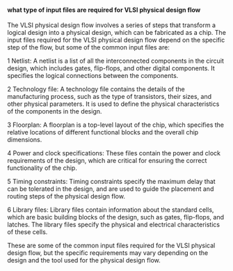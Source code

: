 #### what type of input files are required for VLSI physical design flow

The VLSI physical design flow involves a series of steps that transform a logical design into a physical design, which can be fabricated as a chip. The input files required for the VLSI physical design flow depend on the specific step of the flow, but some of the common input files are:

1 Netlist: A netlist is a list of all the interconnected components in the circuit design, which includes gates, flip-flops, and other digital components. It specifies the logical connections between the components.

2 Technology file: A technology file contains the details of the manufacturing process, such as the type of transistors, their sizes, and other physical parameters. It is used to define the physical characteristics of the components in the design.

3 Floorplan: A floorplan is a top-level layout of the chip, which specifies the relative locations of different functional blocks and the overall chip dimensions.

4 Power and clock specifications: These files contain the power and clock requirements of the design, which are critical for ensuring the correct functionality of the chip.

5 Timing constraints: Timing constraints specify the maximum delay that can be tolerated in the design, and are used to guide the placement and routing steps of the physical design flow.

6 Library files: Library files contain information about the standard cells, which are basic building blocks of the design, such as gates, flip-flops, and latches. The library files specify the physical and electrical characteristics of these cells.

These are some of the common input files required for the VLSI physical design flow, but the specific requirements may vary depending on the design and the tool used for the physical design flow.
